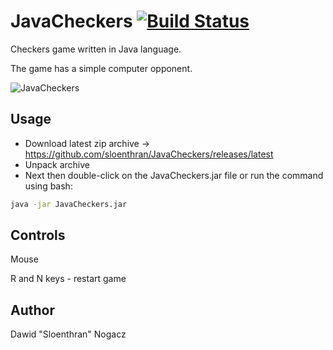 # JavaCheckers [![Build Status](https://travis-ci.org/sloenthran/JavaCheckers.svg?branch=master)](https://travis-ci.org/sloenthran/JavaCheckers)

Checkers game written in Java language.

The game has a simple computer opponent.

![JavaCheckers](https://raw.githubusercontent.com/sloenthran/JavaCheckers/master/src/main/resources/screen.png)


## Usage

* Download latest zip archive -> https://github.com/sloenthran/JavaCheckers/releases/latest
* Unpack archive
* Next then double-click on the JavaCheckers.jar file or run the command using bash:

```bash
java -jar JavaCheckers.jar
```
## Controls

Mouse

R and N keys - restart game

## Author
Dawid "Sloenthran" Nogacz
